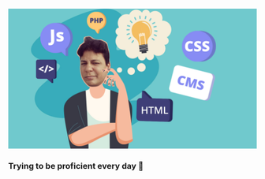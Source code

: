 ![alt text](https://github.com/pOlimgit/pOlimgit/blob/master/github%20self%20cover.jpg?raw=true)

### Trying to be proficient every day 👋

<!--
**pOlimgit/pOlimgit** is a ✨ _special_ ✨ repository because its `README.md` (this file) appears on your GitHub profile.

Here are some ideas to get you started:

- 🔭 I’m currently working on ...
- 🌱 I’m currently learning ...
- 👯 I’m looking to collaborate on ...
- 🤔 I’m looking for help with ...
- 💬 Ask me about ...
- 📫 How to reach me: ...
- 😄 Pronouns: ...
- ⚡ Fun fact: ...
-->

